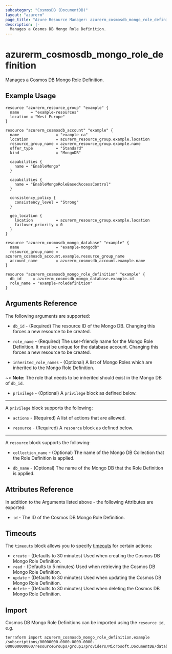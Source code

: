 ```yaml
---
subcategory: "CosmosDB (DocumentDB)"
layout: "azurerm"
page_title: "Azure Resource Manager: azurerm_cosmosdb_mongo_role_definition"
description: |-
  Manages a Cosmos DB Mongo Role Definition.
---
```


# azurerm_cosmosdb_mongo_role_definition

Manages a Cosmos DB Mongo Role Definition.

## Example Usage

```hcl
resource "azurerm_resource_group" "example" {
  name     = "example-resources"
  location = "West Europe"
}

resource "azurerm_cosmosdb_account" "example" {
  name                = "example-ca"
  location            = azurerm_resource_group.example.location
  resource_group_name = azurerm_resource_group.example.name
  offer_type          = "Standard"
  kind                = "MongoDB"

  capabilities {
    name = "EnableMongo"
  }

  capabilities {
    name = "EnableMongoRoleBasedAccessControl"
  }

  consistency_policy {
    consistency_level = "Strong"
  }

  geo_location {
    location          = azurerm_resource_group.example.location
    failover_priority = 0
  }
}

resource "azurerm_cosmosdb_mongo_database" "example" {
  name                = "example-mongodb"
  resource_group_name = azurerm_cosmosdb_account.example.resource_group_name
  account_name        = azurerm_cosmosdb_account.example.name
}

resource "azurerm_cosmosdb_mongo_role_definition" "example" {
  db_id     = azurerm_cosmosdb_mongo_database.example.id
  role_name = "example-roledefinition"
}
```

## Arguments Reference

The following arguments are supported:

* `db_id` - (Required) The resource ID of the Mongo DB. Changing this forces a new resource to be created.

* `role_name` - (Required) The user-friendly name for the Mongo Role Definition. It must be unique for the database account. Changing this forces a new resource to be created.

* `inherited_role_names` - (Optional) A list of Mongo Roles which are inherited to the Mongo Role Definition.

~> **Note:** The role that needs to be inherited should exist in the Mongo DB of `db_id`.

* `privilege` - (Optional) A `privilege` block as defined below.

---

A `privilege` block supports the following:

* `actions` - (Required) A list of actions that are allowed.

* `resource` - (Required) A `resource` block as defined below.

---

A `resource` block supports the following:

* `collection_name` - (Optional) The name of the Mongo DB Collection that the Role Definition is applied.

* `db_name` - (Optional) The name of the Mongo DB that the Role Definition is applied.

## Attributes Reference

In addition to the Arguments listed above - the following Attributes are exported:

* `id` - The ID of the Cosmos DB Mongo Role Definition.

## Timeouts

The `timeouts` block allows you to specify [timeouts](https://www.terraform.io/docs/configuration/resources.html#timeouts) for certain actions:

* `create` - (Defaults to 30 minutes) Used when creating the Cosmos DB Mongo Role Definition.
* `read` - (Defaults to 5 minutes) Used when retrieving the Cosmos DB Mongo Role Definition.
* `update` - (Defaults to 30 minutes) Used when updating the Cosmos DB Mongo Role Definition.
* `delete` - (Defaults to 30 minutes) Used when deleting the Cosmos DB Mongo Role Definition.

## Import

Cosmos DB Mongo Role Definitions can be imported using the `resource id`, e.g.

```shell
terraform import azurerm_cosmosdb_mongo_role_definition.example /subscriptions/00000000-0000-0000-0000-000000000000/resourceGroups/group1/providers/Microsoft.DocumentDB/databaseAccounts/account1/mongodbRoleDefinitions/dbname1.rolename1
```
